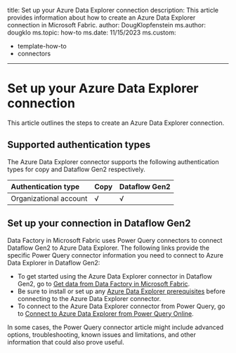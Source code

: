 title: Set up your Azure Data Explorer connection
description: This article provides information about how to create an Azure Data Explorer connection in Microsoft Fabric.
author: DougKlopfenstein
ms.author: dougklo
ms.topic: how-to
ms.date: 11/15/2023
ms.custom:
  - template-how-to
  - connectors
---

# Set up your Azure Data Explorer connection

This article outlines the steps to create an Azure Data Explorer connection.

## Supported authentication types

The Azure Data Explorer connector supports the following authentication types for copy and Dataflow Gen2 respectively.  

|Authentication type |Copy |Dataflow Gen2 |
|:---|:---|:---|
|Organizational account| √ | √ |

## Set up your connection in Dataflow Gen2

Data Factory in Microsoft Fabric uses Power Query connectors to connect Dataflow Gen2 to Azure Data Explorer. The following links provide the specific Power Query connector information you need to connect to Azure Data Explorer in Dataflow Gen2:

- To get started using the Azure Data Explorer connector in Dataflow Gen2, go to [Get data from Data Factory in Microsoft Fabric](/power-query/where-to-get-data#get-data-from-data-factory-in-microsoft-fabric-preview).
- Be sure to install or set up any [Azure Data Explorer prerequisites](/power-query/connectors/azure-data-explorer#prerequisites) before connecting to the Azure Data Explorer connector.
- To connect to the Azure Data Explorer connector from Power Query, go to [Connect to Azure Data Explorer from Power Query Online](/power-query/connectors/azure-data-explorer#connect-to-azure-data-explorer-from-power-query-online).

In some cases, the Power Query connector article might include advanced options, troubleshooting, known issues and limitations, and other information that could also prove useful.
